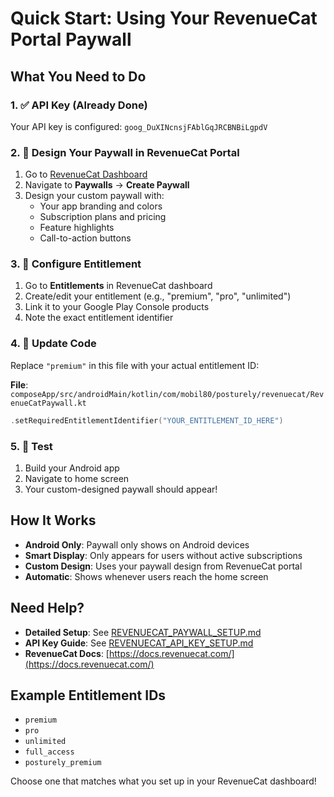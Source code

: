 # Quick Start: Using Your RevenueCat Portal Paywall

## What You Need to Do

### 1. ✅ API Key (Already Done)
Your API key is configured: `goog_DuXINcnsjFAblGqJRCBNBiLgpdV`

### 2. 🎨 Design Your Paywall in RevenueCat Portal
1. Go to [RevenueCat Dashboard](https://app.revenuecat.com/)
2. Navigate to **Paywalls** → **Create Paywall**
3. Design your custom paywall with:
   - Your app branding and colors
   - Subscription plans and pricing
   - Feature highlights
   - Call-to-action buttons

### 3. 🔧 Configure Entitlement
1. Go to **Entitlements** in RevenueCat dashboard
2. Create/edit your entitlement (e.g., "premium", "pro", "unlimited")
3. Link it to your Google Play Console products
4. Note the exact entitlement identifier

### 4. 📝 Update Code
Replace `"premium"` in this file with your actual entitlement ID:

**File**: `composeApp/src/androidMain/kotlin/com/mobil80/posturely/revenuecat/RevenueCatPaywall.kt`
```kotlin
.setRequiredEntitlementIdentifier("YOUR_ENTITLEMENT_ID_HERE")
```

### 5. 🚀 Test
1. Build your Android app
2. Navigate to home screen
3. Your custom-designed paywall should appear!

## How It Works

- **Android Only**: Paywall only shows on Android devices
- **Smart Display**: Only appears for users without active subscriptions
- **Custom Design**: Uses your paywall design from RevenueCat portal
- **Automatic**: Shows whenever users reach the home screen

## Need Help?

- **Detailed Setup**: See [REVENUECAT_PAYWALL_SETUP.md](./REVENUECAT_PAYWALL_SETUP.md)
- **API Key Guide**: See [REVENUECAT_API_KEY_SETUP.md](./REVENUECAT_API_KEY_SETUP.md)
- **RevenueCat Docs**: [https://docs.revenuecat.com/](https://docs.revenuecat.com/)

## Example Entitlement IDs
- `premium`
- `pro` 
- `unlimited`
- `full_access`
- `posturely_premium`

Choose one that matches what you set up in your RevenueCat dashboard!
